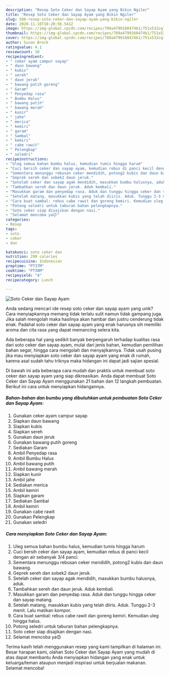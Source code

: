 ```yaml
---
description: "Resep Soto Ceker dan Sayap Ayam yang Bikin Ngiler"
title: "Resep Soto Ceker dan Sayap Ayam yang Bikin Ngiler"
slug: 586-resep-soto-ceker-dan-sayap-ayam-yang-bikin-ngiler
date: 2020-11-16T16:20:56.541Z
image: https://img-global.cpcdn.com/recipes/789a4799160474b1/751x532cq70/soto-ceker-dan-sayap-ayam-foto-resep-utama.jpg
thumbnail: https://img-global.cpcdn.com/recipes/789a4799160474b1/751x532cq70/soto-ceker-dan-sayap-ayam-foto-resep-utama.jpg
cover: https://img-global.cpcdn.com/recipes/789a4799160474b1/751x532cq70/soto-ceker-dan-sayap-ayam-foto-resep-utama.jpg
author: Susan Brock
ratingvalue: 4.1
reviewcount: 10
recipeingredient:
- " ceker ayam campur sayap"
- " daun bawang"
- " kubis"
- " sereh"
- " daun jeruk"
- " bawang putih goreng"
- " Garam"
- " Penyedap rasa"
- " Bumbu Halus"
- " bawang putih"
- " bawang merah"
- " kunir"
- " jahe"
- " merica"
- " kemiri"
- " garam"
- " Sambal"
- " kemiri"
- " cabe rawit"
- " Pelengkap"
- " seledri"
recipeinstructions:
- "Uleg semua bahan bumbu halus, kemudian tumis hingga harum"
- "Cuci bersih ceker dan sayap ayam, kemudian rebus di panci kecil dengan air sebanyak 3/4 panci."
- "Sementara menunggu rebusan ceker mendidih, potong2 kubis dan daun bawang."
- "Geprek sereh dan sobek2 daun jeruk."
- "Setelah ceker dan sayap agak mendidih, masukkan bumbu halusnya, aduk."
- "Tambahkan sereh dan daun jeruk. Aduk kembali."
- "Masukkan garam dan penyedap rasa. Aduk dan tunggu hingga ceker dan sayap matang."
- "Setelah matang, masukkan kubis yang telah diiris. Aduk. Tunggu 2-3 menit. Lalu matikan kompor."
- "Cara buat sambal: rebus cabe rawit dan goreng kemiri. Kemudian uleg hingga halus."
- "Potong seledri untuk taburan bahan pelengkapnya."
- "Soto ceker siap disajikan dengan nasi."
- "Selamat mencoba ya😊"
categories:
- Resep
tags:
- soto
- ceker
- dan

katakunci: soto ceker dan 
nutrition: 299 calories
recipecuisine: Indonesian
preptime: "PT37M"
cooktime: "PT30M"
recipeyield: "4"
recipecategory: Lunch

---
```



![Soto Ceker dan Sayap Ayam](https://img-global.cpcdn.com/recipes/789a4799160474b1/751x532cq70/soto-ceker-dan-sayap-ayam-foto-resep-utama.jpg)

Anda sedang mencari ide resep soto ceker dan sayap ayam yang unik? Cara menyiapkannya memang tidak terlalu sulit namun tidak gampang juga. Jika salah mengolah maka hasilnya akan hambar dan justru cenderung tidak enak. Padahal soto ceker dan sayap ayam yang enak harusnya sih memiliki aroma dan cita rasa yang dapat memancing selera kita.

Ada beberapa hal yang sedikit banyak berpengaruh terhadap kualitas rasa dari soto ceker dan sayap ayam, mulai dari jenis bahan, kemudian pemilihan bahan segar, hingga cara mengolah dan menyajikannya. Tidak usah pusing jika mau menyiapkan soto ceker dan sayap ayam yang enak di rumah, karena asal sudah tahu triknya maka hidangan ini dapat jadi sajian spesial.




Di bawah ini ada beberapa cara mudah dan praktis untuk membuat soto ceker dan sayap ayam yang siap dikreasikan. Anda dapat membuat Soto Ceker dan Sayap Ayam menggunakan 21 bahan dan 12 langkah pembuatan. Berikut ini cara untuk menyiapkan hidangannya.

<!--inarticleads1-->

##### Bahan-bahan dan bumbu yang dibutuhkan untuk pembuatan Soto Ceker dan Sayap Ayam:

1. Gunakan  ceker ayam campur sayap
1. Siapkan  daun bawang
1. Siapkan  kubis
1. Siapkan  sereh
1. Gunakan  daun jeruk
1. Gunakan  bawang putih goreng
1. Sediakan  Garam
1. Ambil  Penyedap rasa
1. Ambil  Bumbu Halus
1. Ambil  bawang putih
1. Ambil  bawang merah
1. Siapkan  kunir
1. Ambil  jahe
1. Sediakan  merica
1. Ambil  kemiri
1. Siapkan  garam
1. Sediakan  Sambal
1. Ambil  kemiri
1. Gunakan  cabe rawit
1. Gunakan  Pelengkap
1. Gunakan  seledri




<!--inarticleads2-->

##### Cara menyiapkan Soto Ceker dan Sayap Ayam:

1. Uleg semua bahan bumbu halus, kemudian tumis hingga harum
1. Cuci bersih ceker dan sayap ayam, kemudian rebus di panci kecil dengan air sebanyak 3/4 panci.
1. Sementara menunggu rebusan ceker mendidih, potong2 kubis dan daun bawang.
1. Geprek sereh dan sobek2 daun jeruk.
1. Setelah ceker dan sayap agak mendidih, masukkan bumbu halusnya, aduk.
1. Tambahkan sereh dan daun jeruk. Aduk kembali.
1. Masukkan garam dan penyedap rasa. Aduk dan tunggu hingga ceker dan sayap matang.
1. Setelah matang, masukkan kubis yang telah diiris. Aduk. Tunggu 2-3 menit. Lalu matikan kompor.
1. Cara buat sambal: rebus cabe rawit dan goreng kemiri. Kemudian uleg hingga halus.
1. Potong seledri untuk taburan bahan pelengkapnya.
1. Soto ceker siap disajikan dengan nasi.
1. Selamat mencoba ya😊




Terima kasih telah menggunakan resep yang kami tampilkan di halaman ini. Besar harapan kami, olahan Soto Ceker dan Sayap Ayam yang mudah di atas dapat membantu Anda menyiapkan hidangan yang enak untuk keluarga/teman ataupun menjadi inspirasi untuk berjualan makanan. Selamat mencoba!
